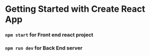 # Getting Started with Create React App

### `npm start` for Front end react project

### `npm run dev` for Back End server

